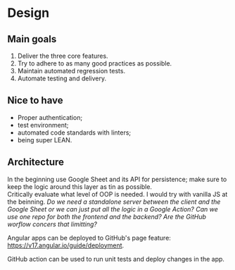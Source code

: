# Design

## Main goals
1. Deliver the three core features.
2. Try to adhere to as many good practices as possible.
3. Maintain automated regression tests.
4. Automate testing and delivery.

## Nice to have
- Proper authentication;
- test environment;
- automated code standards with linters;
- being super LEAN.

## Architecture
In the beginning use Google Sheet and its API for persistence; make sure to keep the logic around this layer as tin as possible.<br>
Critically evaluate what level of OOP is needed. I would try with vanilla JS at the beinning.
*Do we need a standalone server between the client and the Google Sheet or we can just put all the logic in a Google Action?*
*Can we use one repo for both the frontend and the backend? Are the GitHub worflow concers that limitting?*

Angular apps can be deployed to GitHub's page feature: https://v17.angular.io/guide/deployment.

GitHub action can be used to run unit tests and deploy changes in the app.
